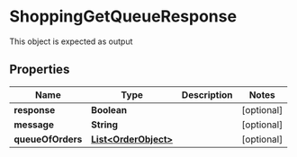 

# ShoppingGetQueueResponse

This object is expected as output
## Properties

Name | Type | Description | Notes
------------ | ------------- | ------------- | -------------
**response** | **Boolean** |  |  [optional]
**message** | **String** |  |  [optional]
**queueOfOrders** | [**List&lt;OrderObject&gt;**](OrderObject.md) |  |  [optional]



